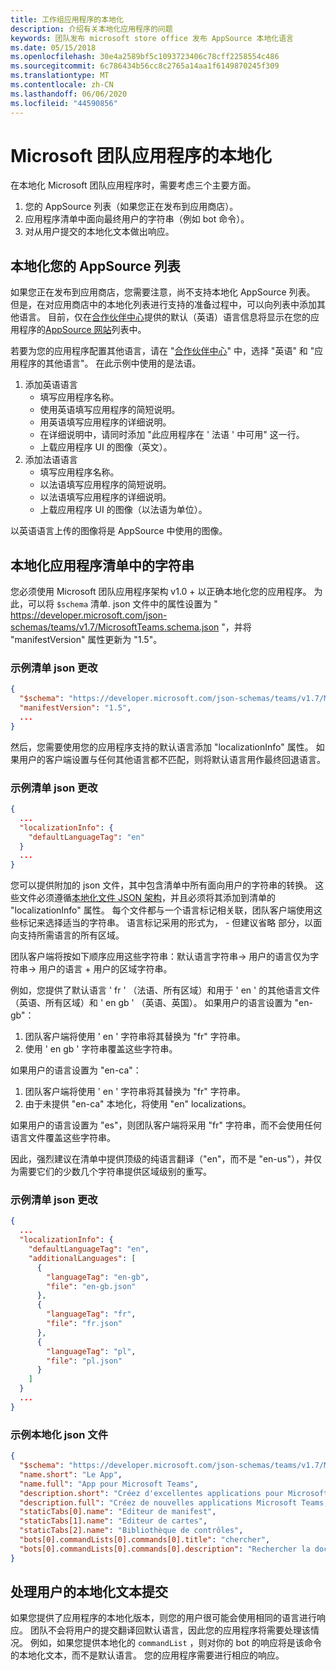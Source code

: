 ```yaml
---
title: 工作组应用程序的本地化
description: 介绍有关本地化应用程序的问题
keywords: 团队发布 microsoft store office 发布 AppSource 本地化语言
ms.date: 05/15/2018
ms.openlocfilehash: 30e4a2589bf5c1093723406c78cff2258554c486
ms.sourcegitcommit: 6c786434b56cc8c2765a14aa1f6149870245f309
ms.translationtype: MT
ms.contentlocale: zh-CN
ms.lasthandoff: 06/06/2020
ms.locfileid: "44590856"
---
```

# <a name="localization-for-microsoft-teams-apps"></a>Microsoft 团队应用程序的本地化

在本地化 Microsoft 团队应用程序时，需要考虑三个主要方面。

1. 您的 AppSource 列表（如果您正在发布到应用商店）。
1. 应用程序清单中面向最终用户的字符串（例如 bot 命令）。
1. 对从用户提交的本地化文本做出响应。

## <a name="localizing-your-appsource-listing"></a>本地化您的 AppSource 列表

如果您正在发布到应用商店，您需要注意，尚不支持本地化 AppSource 列表。 但是，在对应用商店中的本地化列表进行支持的准备过程中，可以向列表中添加其他语言。 目前，仅在[合作伙伴中心](/dev/store/use-partner-center-to-submit-to-appsource)提供的默认（英语）语言信息将显示在您的应用程序的[AppSource 网站](https://appsource.microsoft.com/marketplace/apps?product=office%3Bteams&page=1)列表中。

若要为您的应用程序配置其他语言，请在 "[合作伙伴中心](/dev/store/use-partner-center-to-submit-to-appsource)" 中，选择 "英语" 和 "应用程序的其他语言"。 在此示例中使用的是法语。

1. 添加英语语言
    * 填写应用程序名称。
    * 使用英语填写应用程序的简短说明。
    * 用英语填写应用程序的详细说明。
    * 在详细说明中，请同时添加 "此应用程序在 ' 法语 ' 中可用" 这一行。
    * 上载应用程序 UI 的图像（英文）。
2. 添加法语语言
    * 填写应用程序名称。
    * 以法语填写应用程序的简短说明。
    * 以法语填写应用程序的详细说明。
    * 上载应用程序 UI 的图像（以法语为单位）。

以英语语言上传的图像将是 AppSource 中使用的图像。

## <a name="localizing-the-strings-in-your-app-manifest"></a>本地化应用程序清单中的字符串

您必须使用 Microsoft 团队应用程序架构 v1.0 + 以正确本地化您的应用程序。 为此，可以将 `$schema` 清单. json 文件中的属性设置为 " https://developer.microsoft.com/json-schemas/teams/v1.7/MicrosoftTeams.schema.json "，并将 "manifestVersion" 属性更新为 "1.5"。

### <a name="example-manifestjson-change"></a>示例清单 json 更改

```json
{
  "$schema": "https://developer.microsoft.com/json-schemas/teams/v1.7/MicrosoftTeams.schema.json",
  "manifestVersion": "1.5",
  ...
}
```

然后，您需要使用您的应用程序支持的默认语言添加 "localizationInfo" 属性。 如果用户的客户端设置与任何其他语言都不匹配，则将默认语言用作最终回退语言。

### <a name="example-manifestjson-change"></a>示例清单 json 更改

```json
{
  ...
  "localizationInfo": {
    "defaultLanguageTag": "en"
  }
  ...
}
```

您可以提供附加的 json 文件，其中包含清单中所有面向用户的字符串的转换。 这些文件必须遵循[本地化文件 JSON 架构](../../resources/schema/localization-schema.md)，并且必须将其添加到清单的 "localizationInfo" 属性。 每个文件都与一个语言标记相关联，团队客户端使用这些标记来选择适当的字符串。 语言标记采用的形式为， <language> - <region> 但建议省略 <region> 部分，以面向支持所需语言的所有区域。

团队客户端将按如下顺序应用这些字符串：默认语言字符串-> 用户的语言仅为字符串-> 用户的语言 + 用户的区域字符串。

例如，您提供了默认语言 ' fr ' （法语、所有区域）和用于 ' en ' 的其他语言文件（英语、所有区域）和 ' en gb ' （英语、英国）。 如果用户的语言设置为 "en-gb"：

1. 团队客户端将使用 ' en ' 字符串将其替换为 "fr" 字符串。
2. 使用 ' en gb ' 字符串覆盖这些字符串。

如果用户的语言设置为 "en-ca"： 

1. 团队客户端将使用 ' en ' 字符串将其替换为 "fr" 字符串。
2. 由于未提供 "en-ca" 本地化，将使用 "en" localizations。

如果用户的语言设置为 "es"，则团队客户端将采用 "fr" 字符串，而不会使用任何语言文件覆盖这些字符串。

因此，强烈建议在清单中提供顶级的纯语言翻译（"en"，而不是 "en-us"），并仅为需要它们的少数几个字符串提供区域级别的重写。

### <a name="example-manifestjson-change"></a>示例清单 json 更改

```json
{
  ...
  "localizationInfo": {
    "defaultLanguageTag": "en",
    "additionalLanguages": [
      {
        "languageTag": "en-gb",
        "file": "en-gb.json"
      },
      {
        "languageTag": "fr",
        "file": "fr.json"
      },
      {
        "languageTag": "pl",
        "file": "pl.json"
      }
    ]
  }
  ...
}
```

### <a name="example-localization-json-file"></a>示例本地化 json 文件

```json
{
  "$schema": "https://developer.microsoft.com/json-schemas/teams/v1.7/MicrosoftTeams.schema.json",
  "name.short": "Le App",
  "name.full": "App pour Microsoft Teams",
  "description.short": "Créez d'excellentes applications pour Microsoft Teams avec App.",
  "description.full": "Créez de nouvelles applications Microsoft Teams, concevez et prévisualisez des cartes bot, et explorez la documentation avec App.",
  "staticTabs[0].name": "Editeur de manifest",
  "staticTabs[1].name": "Editeur de cartes",
  "staticTabs[2].name": "Bibliothèque de contrôles",
  "bots[0].commandLists[0].commands[0].title": "chercher",
  "bots[0].commandLists[0].commands[0].description": "Rechercher la documentation Teams pertinente"
}
```

## <a name="handling-localized-text-submissions-from-your-users"></a>处理用户的本地化文本提交

如果您提供了应用程序的本地化版本，则您的用户很可能会使用相同的语言进行响应。 团队不会将用户的提交翻译回默认语言，因此您的应用程序将需要处理该情况。 例如，如果您提供本地化的 `commandList` ，则对你的 bot 的响应将是该命令的本地化文本，而不是默认语言。 您的应用程序需要进行相应的响应。
